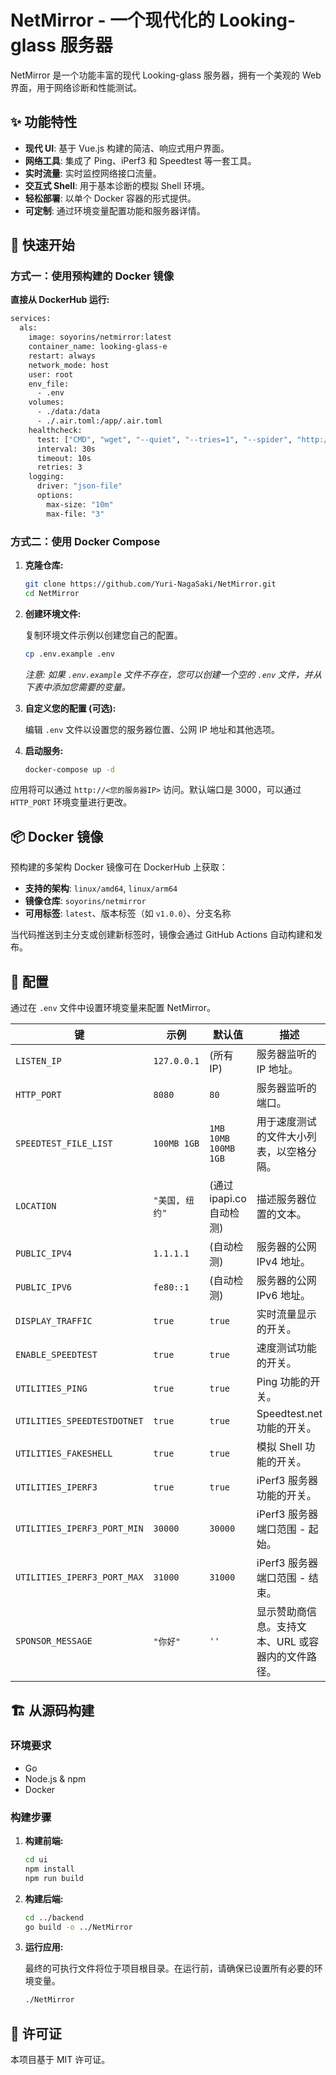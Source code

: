 # NetMirror - 一个现代化的 Looking-glass 服务器

NetMirror 是一个功能丰富的现代 Looking-glass 服务器，拥有一个美观的 Web 界面，用于网络诊断和性能测试。

## ✨ 功能特性

- **现代 UI**: 基于 Vue.js 构建的简洁、响应式用户界面。
- **网络工具**: 集成了 Ping、iPerf3 和 Speedtest 等一套工具。
- **实时流量**: 实时监控网络接口流量。
- **交互式 Shell**: 用于基本诊断的模拟 Shell 环境。
- **轻松部署**: 以单个 Docker 容器的形式提供。
- **可定制**: 通过环境变量配置功能和服务器详情。

## 🚀 快速开始

### 方式一：使用预构建的 Docker 镜像

**直接从 DockerHub 运行:**
```bash
services:
  als:
    image: soyorins/netmirror:latest
    container_name: looking-glass-e
    restart: always
    network_mode: host
    user: root
    env_file:
      - .env
    volumes:
      - ./data:/data
      - ./.air.toml:/app/.air.toml
    healthcheck:
      test: ["CMD", "wget", "--quiet", "--tries=1", "--spider", "http://localhost:${HTTP_PORT:-80}/"]
      interval: 30s
      timeout: 10s
      retries: 3
    logging:
      driver: "json-file"
      options:
        max-size: "10m"
        max-file: "3"
```

### 方式二：使用 Docker Compose

1.  **克隆仓库:**
    ```bash
    git clone https://github.com/Yuri-NagaSaki/NetMirror.git
    cd NetMirror
    ```

2.  **创建环境文件:**

    复制环境文件示例以创建您自己的配置。
    ```bash
    cp .env.example .env
    ```
    *注意: 如果 `.env.example` 文件不存在，您可以创建一个空的 `.env` 文件，并从下表中添加您需要的变量。*

3.  **自定义您的配置 (可选):**

    编辑 `.env` 文件以设置您的服务器位置、公网 IP 地址和其他选项。

4.  **启动服务:**
    ```bash
    docker-compose up -d
    ```

应用将可以通过 `http://<您的服务器IP>` 访问。默认端口是 3000，可以通过 `HTTP_PORT` 环境变量进行更改。

## 📦 Docker 镜像

预构建的多架构 Docker 镜像可在 DockerHub 上获取：

- **支持的架构**: `linux/amd64`, `linux/arm64`
- **镜像仓库**: `soyorins/netmirror`
- **可用标签**: `latest`、版本标签（如 `v1.0.0`）、分支名称

当代码推送到主分支或创建新标签时，镜像会通过 GitHub Actions 自动构建和发布。

## 🔧 配置

通过在 `.env` 文件中设置环境变量来配置 NetMirror。

| 键 | 示例 | 默认值 | 描述 |
|---|---|---|---|
| `LISTEN_IP` | `127.0.0.1` | (所有 IP) | 服务器监听的 IP 地址。 |
| `HTTP_PORT` | `8080` | `80` | 服务器监听的端口。 |
| `SPEEDTEST_FILE_LIST` | `100MB 1GB` | `1MB 10MB 100MB 1GB` | 用于速度测试的文件大小列表，以空格分隔。 |
| `LOCATION` | `"美国, 纽约"` | (通过 ipapi.co 自动检测) | 描述服务器位置的文本。 |
| `PUBLIC_IPV4` | `1.1.1.1` | (自动检测) | 服务器的公网 IPv4 地址。 |
| `PUBLIC_IPV6` | `fe80::1` | (自动检测) | 服务器的公网 IPv6 地址。 |
| `DISPLAY_TRAFFIC` | `true` | `true` | 实时流量显示的开关。 |
| `ENABLE_SPEEDTEST` | `true` | `true` | 速度测试功能的开关。 |
| `UTILITIES_PING` | `true` | `true` | Ping 功能的开关。 |
| `UTILITIES_SPEEDTESTDOTNET`| `true` | `true` | Speedtest.net 功能的开关。 |
| `UTILITIES_FAKESHELL` | `true` | `true` | 模拟 Shell 功能的开关。 |
| `UTILITIES_IPERF3` | `true` | `true` | iPerf3 服务器功能的开关。 |
| `UTILITIES_IPERF3_PORT_MIN` | `30000` | `30000` | iPerf3 服务器端口范围 - 起始。 |
| `UTILITIES_IPERF3_PORT_MAX` | `31000` | `31000` | iPerf3 服务器端口范围 - 结束。 |
| `SPONSOR_MESSAGE` | `"你好"` | `''` | 显示赞助商信息。支持文本、URL 或容器内的文件路径。 |

## 🏗️ 从源码构建

### 环境要求

- Go
- Node.js & npm
- Docker

### 构建步骤

1.  **构建前端:**
    ```bash
    cd ui
    npm install
    npm run build
    ```

2.  **构建后端:**
    ```bash
    cd ../backend
    go build -o ../NetMirror
    ```

3.  **运行应用:**

    最终的可执行文件将位于项目根目录。在运行前，请确保已设置所有必要的环境变量。
    ```bash
    ./NetMirror
    ```

## 📄 许可证

本项目基于 MIT 许可证。
